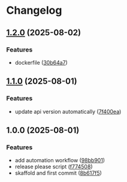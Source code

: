 # Changelog

## [1.2.0](https://github.com/Caffeino/social/compare/v1.1.0...v1.2.0) (2025-08-02)


### Features

* dockerfile ([30b64a7](https://github.com/Caffeino/social/commit/30b64a727cde6340043cd48f12adae086a601c16))

## [1.1.0](https://github.com/Caffeino/social/compare/v1.0.0...v1.1.0) (2025-08-01)


### Features

* update api version automatically ([7f400ea](https://github.com/Caffeino/social/commit/7f400ea5235aa917b8748775817131917a5b7e93))

## 1.0.0 (2025-08-01)


### Features

* add automation workflow ([98bb901](https://github.com/Caffeino/social/commit/98bb901ed76ba7e13ee7e3fadb3d9a38e849c6b5))
* release please script ([f774508](https://github.com/Caffeino/social/commit/f77450884e10ac9ca06467c8bacd4acc51043142))
* skaffold and first commit ([8b617f5](https://github.com/Caffeino/social/commit/8b617f5637a86ce44c7fc7cad0b779918bf6b08a))
